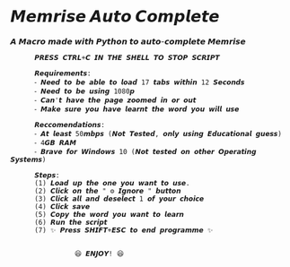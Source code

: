 # 𝙈𝙚𝙢𝙧𝙞𝙨𝙚 𝘼𝙪𝙩𝙤 𝘾𝙤𝙢𝙥𝙡𝙚𝙩𝙚
𝘼 𝙈𝙖𝙘𝙧𝙤 𝙢𝙖𝙙𝙚 𝙬𝙞𝙩𝙝 𝙋𝙮𝙩𝙝𝙤𝙣 𝙩𝙤 𝙖𝙪𝙩𝙤-𝙘𝙤𝙢𝙥𝙡𝙚𝙩𝙚 𝙈𝙚𝙢𝙧𝙞𝙨𝙚

          𝙋𝙍𝙀𝙎𝙎 𝘾𝙏𝙍𝙇+𝘾 𝙄𝙉 𝙏𝙃𝙀 𝙎𝙃𝙀𝙇𝙇 𝙏𝙊 𝙎𝙏𝙊𝙋 𝙎𝘾𝙍𝙄𝙋𝙏

          𝙍𝙚𝙦𝙪𝙞𝙧𝙚𝙢𝙚𝙣𝙩𝙨:
          ⁃ 𝙉𝙚𝙚𝙙 𝙩𝙤 𝙗𝙚 𝙖𝙗𝙡𝙚 𝙩𝙤 𝙡𝙤𝙖𝙙 17 𝙩𝙖𝙗𝙨 𝙬𝙞𝙩𝙝𝙞𝙣 12 𝙎𝙚𝙘𝙤𝙣𝙙𝙨
          ⁃ 𝙉𝙚𝙚𝙙 𝙩𝙤 𝙗𝙚 𝙪𝙨𝙞𝙣𝙜 1080𝙥
          ⁃ 𝘾𝙖𝙣'𝙩 𝙝𝙖𝙫𝙚 𝙩𝙝𝙚 𝙥𝙖𝙜𝙚 𝙯𝙤𝙤𝙢𝙚𝙙 𝙞𝙣 𝙤𝙧 𝙤𝙪𝙩
          ⁃ 𝙈𝙖𝙠𝙚 𝙨𝙪𝙧𝙚 𝙮𝙤𝙪 𝙝𝙖𝙫𝙚 𝙡𝙚𝙖𝙧𝙣𝙩 𝙩𝙝𝙚 𝙬𝙤𝙧𝙙 𝙮𝙤𝙪 𝙬𝙞𝙡𝙡 𝙪𝙨𝙚 

          𝙍𝙚𝙘𝙘𝙤𝙢𝙚𝙣𝙙𝙖𝙩𝙞𝙤𝙣𝙨:
          ⁃ 𝘼𝙩 𝙡𝙚𝙖𝙨𝙩 50𝙢𝙗𝙥𝙨 (𝙉𝙤𝙩 𝙏𝙚𝙨𝙩𝙚𝙙, 𝙤𝙣𝙡𝙮 𝙪𝙨𝙞𝙣𝙜 𝙀𝙙𝙪𝙘𝙖𝙩𝙞𝙤𝙣𝙖𝙡 𝙜𝙪𝙚𝙨𝙨)
          ⁃ 4𝙂𝘽 𝙍𝘼𝙈
          ⁃ 𝘽𝙧𝙖𝙫𝙚 𝙛𝙤𝙧 𝙒𝙞𝙣𝙙𝙤𝙬𝙨 10 (𝙉𝙤𝙩 𝙩𝙚𝙨𝙩𝙚𝙙 𝙤𝙣 𝙤𝙩𝙝𝙚𝙧 𝙊𝙥𝙚𝙧𝙖𝙩𝙞𝙣𝙜 𝙎𝙮𝙨𝙩𝙚𝙢𝙨)
  
          𝙎𝙩𝙚𝙥𝙨:
          (1) 𝙇𝙤𝙖𝙙 𝙪𝙥 𝙩𝙝𝙚 𝙤𝙣𝙚 𝙮𝙤𝙪 𝙬𝙖𝙣𝙩 𝙩𝙤 𝙪𝙨𝙚.
          (2) 𝘾𝙡𝙞𝙘𝙠 𝙤𝙣 𝙩𝙝𝙚 " ⚙ 𝙄𝙜𝙣𝙤𝙧𝙚 " 𝙗𝙪𝙩𝙩𝙤𝙣
          (3) 𝘾𝙡𝙞𝙘𝙠 𝙖𝙡𝙡 𝙖𝙣𝙙 𝙙𝙚𝙨𝙚𝙡𝙚𝙘𝙩 1 𝙤𝙛 𝙮𝙤𝙪𝙧 𝙘𝙝𝙤𝙞𝙘𝙚
          (4) 𝘾𝙡𝙞𝙘𝙠 𝙨𝙖𝙫𝙚
          (5) 𝘾𝙤𝙥𝙮 𝙩𝙝𝙚 𝙬𝙤𝙧𝙙 𝙮𝙤𝙪 𝙬𝙖𝙣𝙩 𝙩𝙤 𝙡𝙚𝙖𝙧𝙣
          (6) 𝙍𝙪𝙣 𝙩𝙝𝙚 𝙨𝙘𝙧𝙞𝙥𝙩
          (7) ✨ 𝙋𝙧𝙚𝙨𝙨 𝙎𝙃𝙄𝙁𝙏+𝙀𝙎𝘾 𝙩𝙤 𝙚𝙣𝙙 𝙥𝙧𝙤𝙜𝙧𝙖𝙢𝙢𝙚 ✨
  
  
                    😆 𝙀𝙉𝙅𝙊𝙔! 😆
